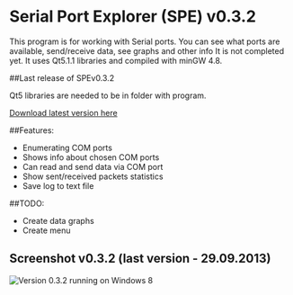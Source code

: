 Serial Port Explorer (SPE) v0.3.2
====================

This program is for working with Serial ports. You can see what ports are available, send/receive data, see graphs and other info
It is not completed yet.
It uses Qt5.1.1 libraries and compiled with minGW 4.8.

##Last release of SPEv0.3.2

Qt5 libraries are needed to be in folder with program.

[Download latest version here](https://github.com/amorphix/serial-port-explorer/releases/tag/v0.3.2)

##Features:

* Enumerating COM ports
* Shows info about chosen COM ports
* Can read and send data via COM port
* Show sent/received packets statistics
* Save log to text file

##TODO:
* Create data graphs
* Create menu

## Screenshot v0.3.2 (last version - 29.09.2013)
![](http://i.imgur.com/azpFTdO.png "Version 0.3.2 running on Windows 8")

